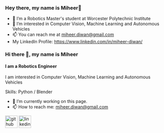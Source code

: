 ### Hey there, my name is Miheer👋

- 🌱 I’m a Robotics Master's student at Worcester Polytechnic Institute
- 🔭 I’m interested in Computer Vision, Machine Learning and Autonomous Vehicles
- 📫 You can reach me at miheer.diwan@gmail.com
- My LinkedIn Profile: https://www.linkedin.com/in/miheer-diwan/


### Hi there 👋, my name is Miheer
#### I am a Robotics Engineer
I am interested in Computer Vision, Machine Learning and Autonomous Vehicles

Skills: Python / Blender

- 🔭 I’m currently working on this page. 
- 📫 How to reach me: miheer.diwan@gmail.com 


[<img src='https://cdn.jsdelivr.net/npm/simple-icons@3.0.1/icons/github.svg' alt='github' height='40'>](https://github.com/miheer-diwan)  [<img src='https://cdn.jsdelivr.net/npm/simple-icons@3.0.1/icons/linkedin.svg' alt='linkedin' height='40'>](https://www.linkedin.com/in/miheer-diwan/)  




<!--
**miheer-diwan/miheer-diwan** is a ✨ _special_ ✨ repository because its `README.md` (this file) appears on your GitHub profile.

Here are some ideas to get you started:

- 🔭 I’m interested in Robotics, Computer Vision and Machine Learning
- 🌱 I’m a Robotics Master's student at Worcester Polytechnic Institute
- 📫 You can reach me at miheer.diwan@gmail.com

-->
